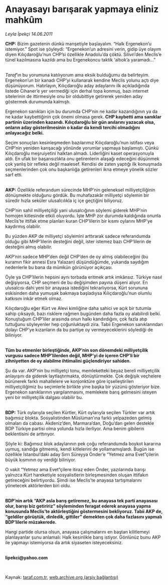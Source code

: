 # Anayasayı barışarak yapmaya eliniz mahkûm

*Leyla İpekçi 14.06.2011*

<div class="yazi"><p><b>CHP:</b> Bizim gazetenin dünkü manşetiyle başlayalım. “Halk Ergenekon’u istemiyor.” Spot ise şöyleydi: “Ergenekon’un adresini verin, gidip üye olayım diyen Kılıçdaroğlu’nun CHP’si özellikle Anadolu’da çöktü. Silivri’den Meclis’e tünel kazılmasına kazıldı ama bu Ergenekoncu taktik ‘altıok’a yaramadı...”</p>
<p><i><br/>Taraf</i>’ın bu yorumuna katılıyorum ama eksik bulduğumu da belirteyim. Ergenekon’un bir kanadı CHP’yi kullanarak kendine Meclis yolunu açtı diye düşünüyorum. Hatırlayın, Kılıçdaroğlu aday adaylarını ilk açıkladığında listede Cihaner’e yer vermediği için derhal topa konmuş, bazı internet sitelerinin de ittirmesiyle onu bir oldubittiye getirerek yeniden aday göstermek durumunda kalmıştı.</p>
<p>Ergenekon sanıkları için bu durumda CHP’nin ne kadar kazandığının ya da ne kadar kaybettiğinin çok önemi olmasa gerek. <b>CHP kaybetti ama sanıklar partinin üzerinden kazandı. Kılıçdaroğlu bir gün anılarını yazacak olsa, onların aday gösterilmesinin o kadar da kendi tercihi olmadığını anlayacağız belki.</b></p>
<p>Seçim sonuçları kesinleşmeden bazılarımız Kılıçdaroğlu’nun istifası veya CHP’nin yeniden karışacağı yönünde yorumlar yapmaya başlamıştı. Çünkü Kılıçdaroğlu meşruiyetini halktan almadı. Liderliğini kaset operasyonuyla aldı. En ufak bir başarısızlıkta onu getirenlerin alaşağı edeceğini düşünmek çok yanlış bir refleks değil maalesef. Kendisi de zaten yaptığı ilk konuşmada seçmenlerinden çok onu başkanlığa getirenleri ikna etmeye yönelik sözler sarf etti. </p>
<p><b><br/>AKP:</b> Özellikle referandum sürecinde MHP’nin geleneksel milliyetçiliğinin dönüşmekte olduğunu gördük. Bu muhafazakâr milliyetçi söylemin bir süredir hızla seküler ulusalcılıkla iç içe geçtiğini biliyoruz. </p>
<p>CHP’nin sahil milliyetçiliği yani ulusalcığının söylemi giderek MHP’nin homojen kitlesinde etkili oluyordu. İşte MHP zor durumda kaldığında onunla Meclis’te ittifak etme planları kuran CHP’lilerin bir kısmı oylarını MHP’ye kaydırmış olabilir. </p>
<p>Bu yüzden AKP de milliyetçi söylemini arttırarak sadece referandumda olduğu gibi MHP’lilerin desteğini değil, ister istemez bazı CHP’lilerin de desteğini almış olabilir.</p>
<p>AKP’nin sadece MHP’den değil CHP’den de oy almış olabileceğini (bu kuramın fikir annesi Esra Yalazan) düşündüğümde, yukarıda saydığım nedenlerle bu bana da mümkün görünüyor açıkçası. </p>
<p>Öyle ya CHP’lilerin hepsini aynı torbada eritmek artık imkânsız. Türkiye nasıl değişiyorsa, CHP seçmeni de bu değişimden payına düşeni alıyor. En ulusalcısı dahi yeni bir anayasa istediğini tekrarlıyorsa, Kürt sorununa eskisinden daha yumuşak bakmaya başladıysa Kılıçdaroğlu’nun olumlu katkısını inkâr etmek olmaz.</p>
<p>Kılıçdaroğlu eğer Kürt ve Alevi kimliğine daha sahici ve açık bir tutumla sahip çıksaydı, bazı risklere rağmen bugünden daha fazla oy alabilirdi belki. Konuştuğum CHP’liler arasında onun halkı kandırdığını, çok fazla atıp tuttuğunu söyleyenler hep çoğunluktaydı zira. Tabii Ergenekon sanıklarından dolayı CHP’ye kızanların da bu partiye oy vermeyeceklerini söylediği de biliniyor. </p>
<p><b><br/>Tüm bu etmenler birleştiğinde, AKP’nin son dönemdeki milliyetçilik vurgusu sadece MHP’lilerden değil, MHP’yi de içeren CHP’li bir zihniyetten de oy alabilme ihtimalini güçlendiriyor sahiden.</b> </p>
<p>Şu da var. AKP’nin bu milliyetçi tonu, memleketteki beyaz bereli milliyetçilik anlayışını da giderek laytlaştırmakta, dönüştürmekte. Çok değişik veçhelere bürünerek farklı mahallelere ve konjonktüre göre içselleştirilen milliyetçiliğimiz bu seçimlerle birlikte yine başka bir yüzünü gösteriyor bize. Ergenekon sanıklarının yargılanmasını, memlekete barış gelmesini isteyen yeni bir milliyetçilik dalgası olabilir bu.</p>
<p><b><br/>BDP:</b> Türk oylarıyla seçilen Kürtler, Kürt oylarıyla seçilen Türkler var artık bağımsız blokta. Sosyalistinden Müslüman’ına farklı yelpazeden gelmiş olmaları da cabası. Akdeniz’den, Marmara’dan, Doğu’dan gelen destekle BDP Türkiye partisi olma yolunda hızla ilerliyor. Ama benim gibilerin beklentisini de arttırıyor. </p>
<p>Şöyle ki: Bağımsız blok adaylarının pek çoğu referandumda boykot kararına uymuş, sandığa gitmemiş, kendi kitlelerini de yollamamışlardı. Bugün ise özellikle İstanbul’daki aday Sırrı Süreyya Önder’e “Yetmez ama Evet”çilerin büyük kısmının oy verdiği biliniyor.</p>
<p>O vakit “Yetmez ama Evet”çilere itiraz eden Önder, yazılarında barışı yalnızca Kürt hareketiyle sosyalistlerin birleşmesinden oluşan ittifakın getireceğini belirtiyordu. Şimdi ise Meclis’te anayasa tartışmalarını yönetecek aktörlerden biri oldu. </p>
<p><b><br/>BDP’nin artık “AKP asla barış getiremez, bu anayasa tek parti anayasası olur, barışı biz getiririz” söyleminden feragat ederek anayasa yapma konusunda Meclis’te aktörleştiğini göstermesini bekliyoruz. Tabii AKP de, “geldiler görüştük, dinledik, gittiler” demekten çok daha fazlasını yapmalı BDP’lilerle müzakerede.</b> </p>
<p>Hangi partide olursa olsun, anayasa çalışmalarını en baştan kilitlemeyi planlayanlar şunu anlamalı: Halk kesinlikle barış istiyor. Gönlünüz bunu AKP ile yapmayı istemiyorsa da artık siyaseten isteyeceksiniz.</p>
<p><b><br/>lipekci@yahoo.com</b></p>
<p><b> </b></p>
</div>

Kaynak: [taraf.com.tr](http://www.taraf.com.tr/leyla-ipekci/makale-anayasayi-barisarak-yapmaya-eliniz-mahkum.htm), [web.archive.org (arşiv bağlantısı)](http://web.archive.org/web/20131107095912/http://www.taraf.com.tr/leyla-ipekci/makale-anayasayi-barisarak-yapmaya-eliniz-mahkum.htm)
